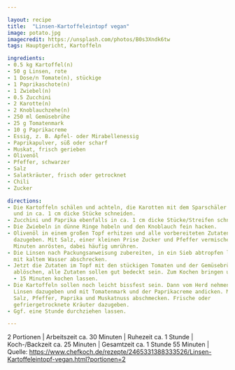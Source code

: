 ```yaml
---

layout: recipe
title:  "Linsen-Kartoffeleintopf vegan"
image: potato.jpg
imagecredit: https://unsplash.com/photos/B0s3Xndk6tw
tags: Hauptgericht, Kartoffeln

ingredients:
- 0.5 kg Kartoffel(n)
- 50 g Linsen, rote
- 1 Dose/n Tomate(n), stückige
- 1 Paprikaschote(n)
- 1 Zwiebel(n)
- 0.5 Zucchini
- 2 Karotte(n)
- 2 Knoblauchzehe(n)
- 250 ml Gemüsebrühe
- 25 g Tomatenmark
- 10 g Paprikacreme
- Essig, z. B. Apfel- oder Mirabellenessig
- Paprikapulver, süß oder scharf
- Muskat, frisch gerieben
- Olivenöl
- Pfeffer, schwarzer
- Salz
- Salatkräuter, frisch oder getrocknet
- Chili
- Zucker 

directions:
- Die Kartoffeln schälen und achteln, die Karotten mit dem Sparschäler schälen
  und in ca. 1 cm dicke Stücke schneiden.
- Zucchini und Paprika ebenfalls in ca. 1 cm dicke Stücke/Streifen schneiden.
- Die Zwiebeln in dünne Ringe hobeln und den Knoblauch fein hacken.
- Olivenöl in einem großen Topf erhitzen und alle vorbereiteten Zutaten
  dazugeben. Mit Salz, einer kleinen Prise Zucker und Pfeffer vermischen. Ca. 4
  Minuten anrösten, dabei häufig umrühren.
- Die Linsen nach Packungsanweisung zubereiten, in ein Sieb abtropfen lassen und
  mit kaltem Wasser abschrecken.
- Jetzt die Zutaten im Topf mit den stückigen Tomaten und der Gemüsebrühe
  ablöschen, alle Zutaten sollen gut bedeckt sein. Zum Kochen bringen und ca. 10
  - 15 Minuten kochen lassen.
- Die Kartoffeln sollen noch leicht bissfest sein. Dann vom Herd nehmen, die
  Linsen dazugeben und mit Tomatenmark und der Paprikacreme andicken. Mit Essig,
  Salz, Pfeffer, Paprika und Muskatnuss abschmecken. Frische oder
  gefriergetrocknete Kräuter dazugeben.
- Ggf. eine Stunde durchziehen lassen.

---
```

2 Portionen
 | Arbeitszeit ca. 30 Minuten
 | Ruhezeit ca. 1 Stunde
 | Koch-/Backzeit ca. 25 Minuten
 | Gesamtzeit ca. 1 Stunde 55 Minuten 
 | Quelle: https://www.chefkoch.de/rezepte/2465331388333526/Linsen-Kartoffeleintopf-vegan.html?portionen=2